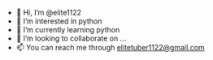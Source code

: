 - 👋 Hi, I’m @elite1122
- 👀 I’m interested in python
- 🌱 I’m currently learning python
- 💞️ I’m looking to collaborate on ...
- 📫 You can reach me through elitetuber1122@gmail.com

<!---
elite1122/elite1122 is a ✨ special ✨ repository because its `README.md` (this file) appears on your GitHub profile.
You can click the Preview link to take a look at your changes.
--->
